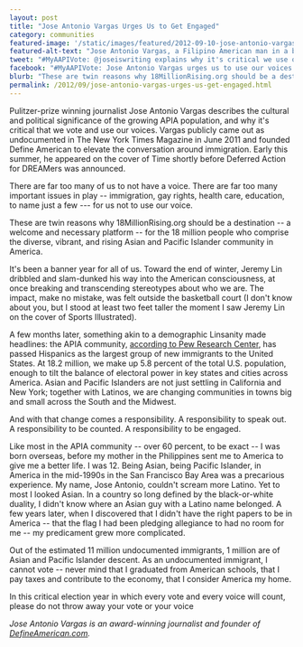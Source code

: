 ```yaml
---
layout: post
title: "Jose Antonio Vargas Urges Us to Get Engaged"
category: communities
featured-image: '/static/images/featured/2012-09-10-jose-antonio-vargas-urges-us-get-engaged.jpg'
featured-alt-text: "Jose Antonio Vargas, a Filipino American man in a blue shirt, sits behind a blue laptop. Behind him, there is a stylized stars-and-stripes burst background with images of newspaper headlines." 
tweet: "#MyAAPIVote: @joseiswriting explains why it's critical we use our voices at the ballot box."
facebook: "#MyAAPIVote: Jose Antonio Vargas urges us to use our voices at the ballot box."
blurb: "These are twin reasons why 18MillionRising.org should be a destination -- a welcome and necessary platform -- for the 18 million people who comprise the diverse, vibrant, and rising Asian and Pacific Islander community in America."
permalink: /2012/09/jose-antonio-vargas-urges-us-get-engaged.html
---
```


Pulitzer-prize winning journalist Jose Antonio Vargas describes the cultural and political significance of the growing APIA population, and why it's critical that we vote and use our voices. Vargas publicly came out as undocumented in The New York Times Magazine in June 2011 and founded Define American to elevate the conversation around immigration. Early this summer, he appeared on the cover of Time shortly before Deferred Action for DREAMers was announced.

There are far too many of us to not have a voice. There are far too many important issues in play -- immigration, gay rights, health care, education, to name just a few --- for us not to use our voice.

These are twin reasons why 18MillionRising.org should be a destination -- a welcome and necessary platform -- for the 18 million people who comprise the diverse, vibrant, and rising Asian and Pacific Islander community in America.

It's been a banner year for all of us. Toward the end of winter, Jeremy Lin dribbled and slam-dunked his way into the American consciousness, at once breaking and transcending stereotypes about who we are. The impact, make no mistake, was felt outside the basketball court (I don't know about you, but I stood at least two feet taller the moment I saw Jeremy Lin on the cover of Sports Illustrated).

A few months later, something akin to a demographic Linsanity made headlines: the APIA community, [according to Pew Research Center](http://www.pewsocialtrends.org/2012/06/19/the-rise-of-asian-americans/), has passed Hispanics as the largest group of new immigrants to the United States. At 18.2 million, we make up 5.8 percent of the total U.S. population, enough to tilt the balance of electoral power in key states and cities across America. Asian and Pacific Islanders are not just settling in California and New York; together with Latinos, we are changing communities in towns big and small across the South and the Midwest.

And with that change comes a responsibility. A responsibility to speak out. A responsibility to be counted. A responsibility to be engaged.

Like most in the APIA community -- over 60 percent, to be exact -- I was born overseas, before my mother in the Philippines sent me to America to give me a better life. I was 12. Being Asian, being Pacific Islander, in America in the mid-1990s in the San Francisco Bay Area was a precarious experience. My name, Jose Antonio, couldn't scream more Latino. Yet to most I looked Asian. In a country so long defined by the black-or-white duality, I didn't know where an Asian guy with a Latino name belonged. A few years later, when I discovered that I didn't have the right papers to be in America -- that the flag I had been pledging allegiance to had no room for me -- my predicament grew more complicated.

Out of the estimated 11 million undocumented immigrants, 1 million are of Asian and Pacific Islander descent. As an undocumented immigrant, I cannot vote -- never mind that I graduated from American schools, that I pay taxes and contribute to the economy, that I consider America my home.

In this critical election year in which every vote and every voice will count, please do not throw away your vote or your voice

_Jose Antonio Vargas is an award-winning journalist and founder of [DefineAmerican.com](http://defineamerican.com)._
